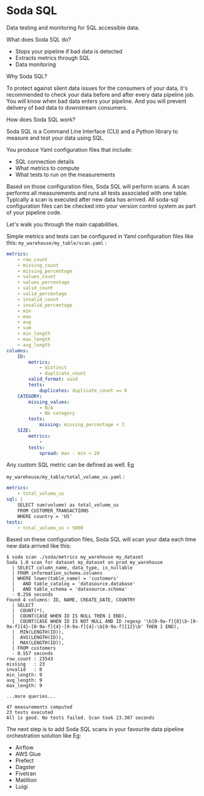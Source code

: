 # Soda SQL

Data testing and monitoring for SQL accessible data.

What does Soda SQL do?

 * Stops your pipeline if bad data is detected 
 * Extracts metrics through SQL
 * Data monitoring

Why Soda SQL?

To protect against silent data issues for the consumers of your data,
it's recommended to check your data before and after every data pipeline job.
You will know when bad data enters your pipeline.  And you will prevent 
delivery of bad data to downstream consumers. 

How does Soda SQL work?

Soda SQL is a Command Line Interface (CLI) and a Python library to measure 
and test your data using SQL.
  
You produce Yaml configuration files that include:
 * SQL connection details
 * What metrics to compute
 * What tests to run on the measurements

Based on those configuration files, Soda SQL will perform scans.  A scan 
performs all measurements and runs all tests associated with one table.  Typically 
a scan is executed after new data has arrived.  All soda-sql configuration files 
can be checked into your version control system as part of your pipeline 
code.

Let's walk you through the main capabilities.

Simple metrics and tests can be configured in Yaml configuration files like this: 
`my_warehouse/my_table/scan.yaml` :
```yaml
metrics:
    - row_count
    - missing_count 
    - missing_percentage
    - values_count
    - values_percentage
    - valid_count
    - valid_percentage
    - invalid_count
    - invalid_percentage
    - min
    - max
    - avg
    - sum
    - min_length
    - max_length
    - avg_length
columns:
    ID:
        metrics:
            - distinct
            - duplicate_count
        valid_format: uuid
        tests:
            duplicates: duplicate_count == 0
    CATEGORY:
        missing_values:
            - N/A
            - No category
        tests:
            missing: missing_percentage < 3
    SIZE:
        metrics:
            - 
        tests:
            spread: max - min < 20
```

Any custom SQL metric can be defined as well.  Eg

`my_warehouse/my_table/total_volume_us.yaml` :
```yaml
metrics: 
    - total_volume_us
sql: |
    SELECT sum(volume) as total_volume_us
    FROM CUSTOMER_TRANSACTIONS
    WHERE country = 'US'
tests:
    - total_volume_us > 5000
```

Based on these configuration files, Soda SQL will scan your data 
each time new data arrived like this:

```
$ soda scan ./soda/metrics my_warehouse my_dataset
Soda 1.0 scan for dataset my_dataset on prod my_warehouse
  | SELECT column_name, data_type, is_nullable
  | FROM information_schema.columns
  | WHERE lower(table_name) = 'customers'
  |   AND table_catalog = 'datasource.database'
  |   AND table_schema = 'datasource.schema'
  - 0.256 seconds
Found 4 columns: ID, NAME, CREATE_DATE, COUNTRY
  | SELECT
  |  COUNT(*),
  |  COUNT(CASE WHEN ID IS NULL THEN 1 END),
  |  COUNT(CASE WHEN ID IS NOT NULL AND ID regexp '\b[0-9a-f]{8}\b-[0-9a-f]{4}-[0-9a-f]{4}-[0-9a-f]{4}-\b[0-9a-f]{12}\b' THEN 1 END),
  |  MIN(LENGTH(ID)),
  |  AVG(LENGTH(ID)),
  |  MAX(LENGTH(ID)),
  | FROM customers
  - 0.557 seconds
row_count : 23543
missing   : 23
invalid   : 0
min_length: 9
avg_length: 9
max_length: 9

...more queries...

47 measurements computed
23 tests executed
All is good. No tests failed. Scan took 23.307 seconds
```

The next step is to add Soda SQL scans in your favourite
data pipeline orchestration solution like Eg:  

* Airflow
* AWS Glue
* Prefect
* Dagster
* Fivetran
* Matillion
* Luigi
